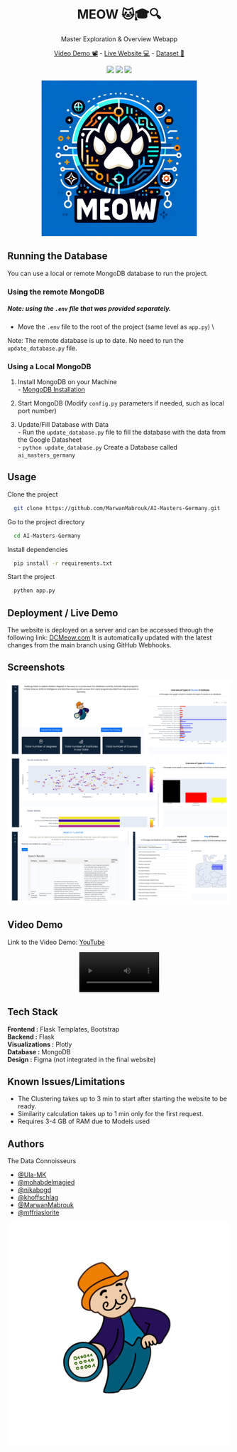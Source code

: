 
<h1 align="center" > MEOW 🐱🎓🔍 </h1> 
<p align="center">
Master Exploration & Overview Webapp
</p>
<p align="center">
  <a href="https://www.youtube.com/watch?v=Hkf_qIQe2ho">Video Demo 📽️</a> - <a href="http://DCMeow.com">Live Website 💻</a> - <a href="https://docs.google.com/spreadsheets/d/1Eqi7FPpZVEH2Zml3lw1Dp8DSu7Kk7k2RTP5U2CdApSo/edit?usp=sharing"> Dataset 📃</a>
</p>

<!-- ![Logo](project_logo.png) -->
<p align="center">
<img src="https://img.shields.io/badge/Uni-UDE-blue"/> <img src="https://img.shields.io/badge/Course-Learning Analytics-red"/> <img src="https://img.shields.io/badge/Contributers-6-green"/> 
</p>
<p align="center">
<img src="project_logo.png" width="350">
</p>



## Running the Database 

You can use a local or remote MongoDB database to run the project.

### Using the remote MongoDB
##### Note: using the `.env` file that was provided separately.

  - Move the `.env` file to the root of the project (same level as `app.py`) \

Note: The remote database is up to date. No need to run the `update_database.py` file.

### Using a Local MongoDB


  1. Install MongoDB on your Machine \
    - [MongoDB Installation](https://www.mongodb.com/docs/manual/installation/
)


  2. Start MongoDB (Modify `config.py` parameters if needed, such as local port number) 

  3. Update/Fill Database with Data\
    - Run the `update_database.py` file to fill the database with the data from the Google Datasheet\
    - `python update_database.py`
  Create a Database called `ai_masters_germany`



## Usage

Clone the project

```bash
  git clone https://github.com/MarwanMabrouk/AI-Masters-Germany.git
```

Go to the project directory

```bash
  cd AI-Masters-Germany
```

Install dependencies

```bash
  pip install -r requirements.txt
```

Start the project

```bash
  python app.py
```

## Deployment / Live Demo

The website is deployed on a server and can be accessed through the following link: [DCMeow.com](http://DCMeow.com)
It is automatically updated with the latest changes from the main branch using GitHub Webhooks.

## Screenshots

![Screenshot](screenshots.png)

## Video Demo

Link to the Video Demo: [YouTube](https://www.youtube.com/watch?v=Hkf_qIQe2ho)

<p align="center">
<video src='demo.mkv' width=180/>
</p>

## Tech Stack


**Frontend :** Flask Templates, Bootstrap\
**Backend :** Flask\
**Visualizations :** Plotly\
**Database :** MongoDB\
**Design :** Figma (not integrated in the final website) 

## Known Issues/Limitations

- The Clustering takes up to 3 min to start after starting the website to be ready.
- Similarity calculation takes up to 1 min only for the first request.
- Requires 3-4 GB of RAM due to Models used

## Authors
The Data Connoisseurs
- [@Ula-MK](https://github.com/Ula-MK)
- [@mohabdelmagied](https://github.com/mohabdelmagied)
- [@nikabogd](https://github.com/nikabogd)
- [@khoffschlag](https://github.com/khoffschlag)
- [@MarwanMabrouk](https://github.com/MarwanMabrouk)
- [@mffriaslorite](https://github.com/mffriaslorite)


![Logo](group_logo.png)
